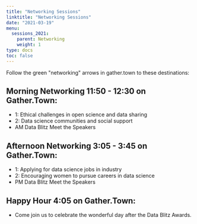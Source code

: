 ```yaml
---
title: "Networking Sessions"
linktitle: "Networking Sessions"
date: "2021-03-19"
menu:
  sessions_2021:
    parent: Networking
    weight: 1
type: docs
toc: false
---
```


Follow the green "networking" arrows in gather.town to these destinations:

## Morning Networking 11:50 - 12:30 on Gather.Town:
* 1: Ethical challenges in open science and data sharing
* 2: Data science communities and social support
* AM Data Blitz Meet the Speakers

## Afternoon Networking 3:05 - 3:45 on Gather.Town:
* 1: Applying for data science jobs in industry
* 2: Encouraging women to pursue careers in data science
* PM Data Blitz Meet the Speakers

## Happy Hour 4:05 on Gather.Town:
* Come join us to celebrate the wonderful day after the Data Blitz Awards.
